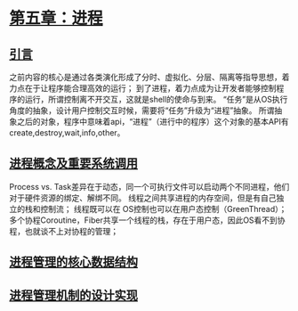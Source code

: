 # [第五章：进程](https://rcore-os.cn/rCore-Tutorial-Book-v3/chapter5/index.html)
## [引言](https://rcore-os.cn/rCore-Tutorial-Book-v3/chapter5/0intro.html)
之前内容的核心是通过各类演化形成了分时、虚拟化、分层、隔离等指导思想，着力点在于让程序能合理高效的运行；
到了进程，着力点成为让开发者能够控制程序的运行，所谓控制离不开交互，这就是shell的使命与到来。
“任务”是从OS执行角度的抽象，设计用户控制交互时候，需要将“任务”升级为“进程”抽象。
所谓抽象之后的对象，程序中意味着api，“进程”（进行中的程序）这个对象的基本API有create,destroy,wait,info,other。
## [进程概念及重要系统调用](https://rcore-os.cn/rCore-Tutorial-Book-v3/chapter5/1process.html)
Process vs. Task差异在于动态，同一个可执行文件可以启动两个不同进程，他们对于硬件资源的绑定、解绑不同。
线程之间共享进程的内存空间，但是有自己独立的栈和控制流；
线程既可以在 OS控制也可以在用户态控制（GreenThread）；
多个协程Coroutine，Fiber共享一个线程的栈，存在于用户态，因此OS看不到协程，也就谈不上对协程的管理；
## [进程管理的核心数据结构](https://rcore-os.cn/rCore-Tutorial-Book-v3/chapter5/2core-data-structures.html)
## [进程管理机制的设计实现](https://rcore-os.cn/rCore-Tutorial-Book-v3/chapter5/3implement-process-mechanism.html)

